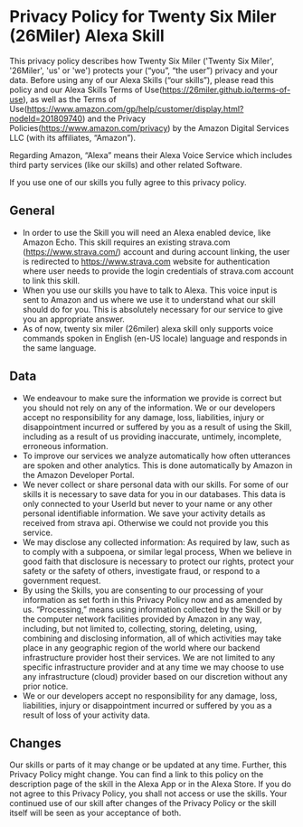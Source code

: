 # Privacy Policy for Twenty Six Miler (26Miler) Alexa Skill

This privacy policy describes how Twenty Six Miler ('Twenty Six Miler', '26Miler', 'us' or 'we') protects your (“you”, “the user”) privacy and your data. Before using any of our Alexa Skills (“our skills”), please read this policy and our Alexa Skills Terms of Use(https://26miler.github.io/terms-of-use), as well as the Terms of Use(https://www.amazon.com/gp/help/customer/display.html?nodeId=201809740) and the Privacy Policies(https://www.amazon.com/privacy) by the Amazon Digital Services LLC (with its affiliates, “Amazon”).

Regarding Amazon, “Alexa” means their Alexa Voice Service which includes third party services (like our skills) and other related Software.

If you use one of our skills you fully agree to this privacy policy.

## General
- In order to use the Skill you will need an Alexa enabled device, like Amazon Echo. This skill requires an existing strava.com (https://www.strava.com/) account and during account linking, the user is redirected to https://www.strava.com website for authentication where user needs to provide the login credentials of strava.com account to link this skill.
- When you use our skills you have to talk to Alexa. This voice input is sent to Amazon and us where we use it to understand what our skill should do for you. This is absolutely necessary for our service to give you an appropriate answer.
- As of now, twenty six miler (26miler) alexa skill only supports voice commands spoken in English (en-US locale) language and responds in the same language.

## Data
- We endeavour to make sure the information we provide is correct but you should not rely on any of the information. We or our developers accept no responsibility for any damage, loss, liabilities, injury or disappointment incurred or suffered by you as a result of using the Skill, including as a result of us providing inaccurate, untimely, incomplete, erroneous information.
- To improve our services we analyze automatically how often utterances are spoken and other analytics. This is done automatically by Amazon in the Amazon Developer Portal.
- We never collect or share personal data with our skills. For some of our skills it is necessary to save data for you in our databases. This data is only connected to your UserId but never to your name or any other personal identifiable information. We save your activity details as received from strava api. Otherwise we could not provide you this service.
- We may disclose any collected information: As required by law, such as to comply with a subpoena, or similar legal process, When we believe in good faith that disclosure is necessary to protect our rights, protect your safety or the safety of others, investigate fraud, or respond to a government request.
- By using the Skills, you are consenting to our processing of your information as set forth in this Privacy Policy now and as amended by us. “Processing,” means using information collected by the Skill or by the computer network facilities provided by Amazon in any way, including, but not limited to, collecting, storing, deleting, using, combining and disclosing information, all of which activities may take place in any geographic region of the world where our backend infrastructure provider host their services. We are not limited to any specific infrastructure provider and at any time we may choose to use any infrastructure (cloud) provider based on our discretion without any prior notice.
- We or our developers accept no responsibility for any damage, loss, liabilities, injury or disappointment incurred or suffered by you as a result of loss of your activity data.

## Changes
Our skills or parts of it may change or be updated at any time. Further, this Privacy Policy might change. You can find a link to this policy on the description page of the skill in the Alexa App or in the Alexa Store. If you do not agree to this Privacy Policy, you shall not access or use the skills. Your continued use of our skill after changes of the Privacy Policy or the skill itself will be seen as your acceptance of both.
